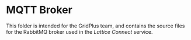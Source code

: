 # MQTT Broker

This folder is intended for the GridPlus team, and contains the source files for the RabbitMQ broker used in the _Lattice Connect_ service.